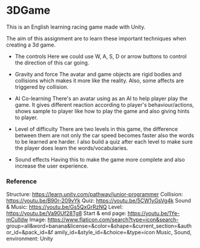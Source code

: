 # 3DGame

This is an English learning racing game made with Unity.

The aim of this assignment are to learn these important techniques when creating a 3d game.

- The controls
Here we could use W, A, S, D or arrow buttons to control the direction of this car going.

- Gravity and force
The avatar and game objects are rigid bodies and collisions which makes it more like the reality. Also, some affects are triggered by collision.

- AI Co-learning
There's an avatar using as an AI to help player play the game. It gives different reaction according to player's behaviour/actions, shows sample to player like how to play the game and also giving hints to player.

- Level of difficulty
There are two levels in this game, the difference between them are not only the car speed becomes faster also the words to be learned are harder. I also build a quiz after each level to make sure the player does learn the words/vocabularies.

- Sound effects
Having this to make the game more complete and also increase the user experience.





### Reference
Structure: https://learn.unity.com/pathway/junior-programmer
Collision: https://youtu.be/B90r-209vYk
Quiz: https://youtu.be/5CW1yGsVg4k
Sound & Music: https://youtu.be/Gs5QxGrRzNQ
Level: https://youtu.be/Va90Uf28Tg8
Start & end page: https://youtu.be/1Ye-mCuIIdw
Image: https://www.flaticon.com/search?type=icon&search- group=all&word=banana&license=&color=&shape=&current_section=&author_id=&pack_id=&f amily_id=&style_id=&choice=&type=icon
Music, Sound, environment: Unity

